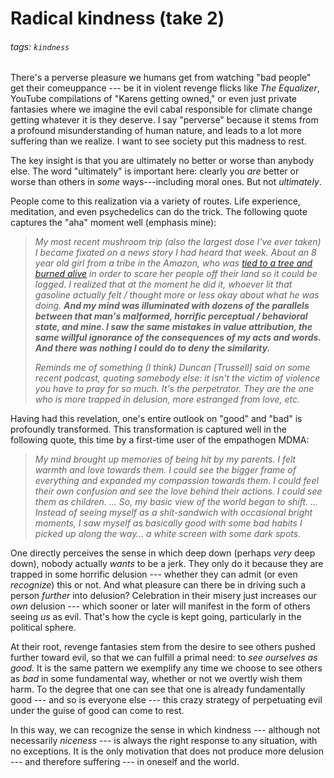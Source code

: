 # Radical kindness (take 2)

###### tags: `kindness`

There's a perverse pleasure we humans get from watching "bad people" get their comeuppance --- be it in violent revenge flicks like _The Equalizer_, YouTube compilations of "Karens getting owned," or even just private fantasies where we imagine the evil cabal responsible for climate change getting whatever it is they deserve. I say "perverse" because it stems from a profound misunderstanding of human nature, and leads to a lot more suffering than we realize. I want to see society put this madness to rest.

The key insight is that you are ultimately no better or worse than anybody else. The word "ultimately" is important here: clearly you _are_ better or worse than others in _some_ ways---including moral ones. But not *ultimately*.

People come to this realization via a variety of routes. Life experience, meditation, and even psychedelics can do the trick. The following quote captures the "aha" moment well (emphasis mine):

> _My most recent mushroom trip (also the largest dose I've ever taken) I became fixated on a news story I had heard that week. About an 8 year old girl from a tribe in the Amazon, who was [tied to a tree and burned alive](https://www.survivalinternational.org/news/8033) in order to scare her people off their land so it could be logged. I realized that at the moment he did it, whoever lit that gasoline actually felt / thought more or less okay about what he was doing. **And my mind was illuminated with dozens of the parallels between that man's malformed, horrific perceptual / behavioral state, and mine. I saw the same mistakes in value attribution, the same willful ignorance of the consequences of my acts and words. And there was nothing I could do to deny the similarity.**_
> 
> _Reminds me of something (I think) Duncan [Trussell] said on some recent podcast, quoting somebody else: it isn't the victim of violence you have to pray for so much. It's the perpetrator. They are the one who is more trapped in delusion, more estranged from love, etc._

Having had this revelation, one's entire outlook on "good" and "bad" is profoundly transformed. This transformation is captured well in the following quote, this time by a first-time user of the empathogen MDMA:

> _My mind brought up memories of being hit by my parents. I felt warmth and love towards them. I could see the bigger frame of everything and expanded my compassion towards them. I could feel their own confusion and see the love behind their actions. I could see them as children. … So, my basic view of the world began to shift. … Instead of seeing myself as a shit-sandwich with occasional bright moments, I saw myself as basically good with some bad habits I picked up along the way… a white screen with some dark spots._

One directly perceives the sense in which deep down (perhaps _very_ deep down), nobody actually _wants_ to be a jerk. They only do it because they are trapped in some horrific delusion --- whether they can admit (or even *recognize*) this or not. And what pleasure can there be in driving such a person _further_ into delusion? Celebration in their misery just increases our _own_ delusion --- which sooner or later will manifest in the form of others seeing _us_ as evil. That's how the cycle is kept going, particularly in the political sphere.

At their root, revenge fantasies stem from the desire to see others pushed further toward evil, so that we can fulfill a primal need: to _see ourselves as good_. It is the same pattern we exemplify any time we choose to see others as _bad_ in some fundamental way, whether or not we overtly wish them harm. To the degree that one can see that one is already fundamentally good --- and so is everyone else --- this crazy strategy of perpetuating evil under the guise of good can come to rest.

In this way, we can recognize the sense in which kindness --- although not necessarily _niceness_ --- is always the right response to any situation, with no exceptions. It is the only motivation that does not produce more delusion --- and therefore suffering --- in oneself and the world.